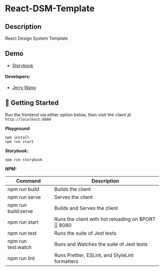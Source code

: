 # React-DSM-Template

## Description

React Design System Template

## Demo

- [Storybook](https://c1495616js.github.io/react-dsm-template/)

#### Developers:

- [Jerry Wang](https://github.com/c1495616js)

## 🏃 Getting Started

Run the frontend via either option below, then visit the client at `http://localhost:8080`

**_Playground:_**

```
npm install
npm run start
```

**_Storybook:_**

```
npm run storybook
```

**_NPM:_**

| Command             | Description                                                   |
| ------------------- | ------------------------------------------------------------- |
| npm run build       | Builds the client                                             |
| npm run serve       | Serves the client                                             |
| npm run build:serve | Builds and Serves the client                                  |
| npm run start       | Runs the client with hot reloading on $PORT &#124;&#124; 8080 |
| npm run test        | Runs the suite of Jest tests                                  |
| npm run test:watch  | Runs and Watches the suite of Jest tests                      |
| npm run lint        | Runs Prettier, ESLint, and StyleLint formatters               |
